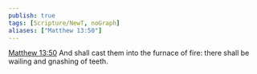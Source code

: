 ```yaml
---
publish: true
tags: [Scripture/NewT, noGraph]
aliases: ["Matthew 13:50"]
---
```

[Matthew 13:50](https://churchofjesuschrist.org/study/scriptures/nt/matt/13?lang=eng&id=p50#p50) And shall cast them into the furnace of fire: there shall be wailing and gnashing of teeth.
